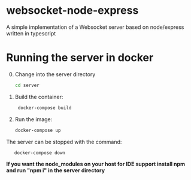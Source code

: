 # websocket-node-express
A simple implementation of a Websocket server based on node/express written in typescript

# Running the server in docker

0. Change into the server directory
   ```bash
   cd server
   ```

1. Build the container:
   ```bash
    docker-compose build
   ```
2. Run the image:
   ```bash
   docker-compose up
   ```
The server can be stopped with the command:
```bash
   docker-compose down
```

**If you want the node_modules on your host for IDE support install npm and run "npm i" in the server directory**
